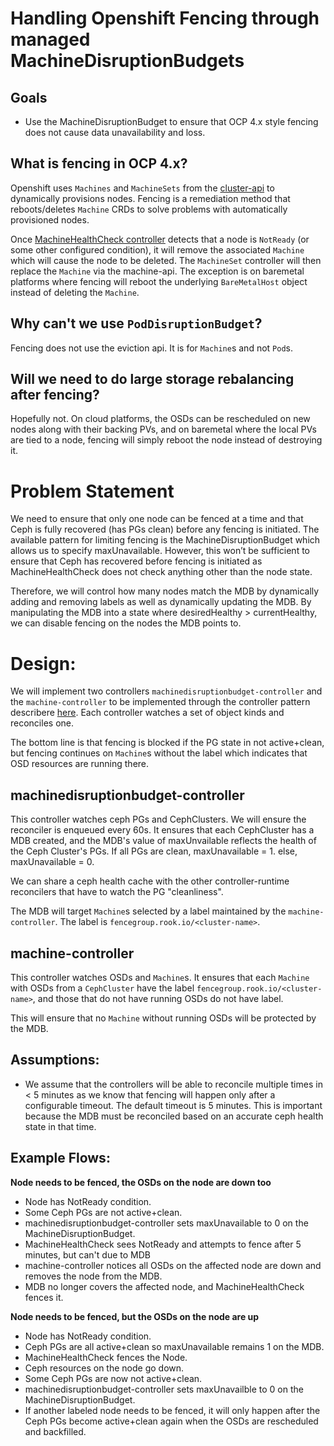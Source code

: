 # Handling Openshift Fencing through managed MachineDisruptionBudgets

## Goals

- Use the MachineDisruptionBudget to ensure that OCP 4.x style fencing does not cause data unavailability and loss.

## What is fencing in OCP 4.x?

Openshift uses `Machines` and `MachineSets` from the [cluster-api](https://github.com/kubernetes-sigs/cluster-api) to dynamically provisions nodes. Fencing is a remediation method that reboots/deletes `Machine` CRDs to solve problems with automatically provisioned nodes.

Once [MachineHealthCheck controller](https://github.com/openshift/machine-api-operator#machine-healthcheck-controller) detects that a node is `NotReady` (or some other configured condition), it will remove the associated `Machine` which will cause the node to be deleted. The `MachineSet` controller will then replace the `Machine` via the machine-api. The exception is on baremetal platforms where fencing will reboot the underlying `BareMetalHost` object instead of deleting the `Machine`.


## Why can't we use `PodDisruptionBudget`?

Fencing does not use the eviction api. It is for `Machine`s and not `Pod`s.

## Will we need to do large storage rebalancing after fencing?

Hopefully not. On cloud platforms, the OSDs can be rescheduled on new nodes along with their backing PVs, and on baremetal where the local PVs are tied to a node, fencing will simply reboot the node instead of destroying it.


# Problem Statement
We need to ensure that only one node can be fenced at a time and that Ceph is fully recovered (has PGs clean) before any fencing is initiated. The available pattern for limiting fencing is the MachineDisruptionBudget which allows us to specify maxUnavailable. However, this won’t be sufficient to ensure that Ceph has recovered before fencing is initiated as MachineHealthCheck does not check anything other than the node state.

Therefore, we will control how many nodes match the MDB by dynamically adding and removing labels as well as dynamically updating the MDB. By manipulating the MDB into a state where desiredHealthy > currentHealthy, we can disable fencing on the nodes the MDB points to.

# Design:

We will implement two controllers `machinedisruptionbudget-controller` and the `machine-controller` to be implemented through the controller pattern describere [here](https://godoc.org/github.com/kubernetes-sigs/controller-runtime/pkg#hdr-Controller_Writing_Tips). Each controller watches a set of object kinds and reconciles one.

The bottom line is that fencing is blocked if the PG state in not active+clean, but fencing continues on `Machine`s without the label which indicates that OSD resources are running there.

## machinedisruptionbudget-controller
This controller watches ceph PGs and CephClusters. We will ensure the reconciler is enqueued every 60s. It ensures that each CephCluster has a MDB created, and the MDB's value of maxUnvailable reflects the health of the Ceph Cluster's PGs.
If all PGs are clean, maxUnavailable = 1.
else, maxUnavailable = 0.

We can share a ceph health cache with the other controller-runtime reconcilers that have to watch the PG "cleanliness".

The MDB will target `Machine`s selected by a label maintained by the `machine-controller`. The label is `fencegroup.rook.io/<cluster-name>`. 

## machine-controller
This controller watches OSDs and `Machine`s. It ensures that each `Machine` with OSDs from a `CephCluster` have the label `fencegroup.rook.io/<cluster-name>`, and those that do not have running OSDs do not have label.

This will ensure that no `Machine` without running OSDs will be protected by the MDB.

## Assumptions:
- We assume that the controllers will be able to reconcile multiple times in < 5 minutes as we know that fencing will happen only after a configurable timeout. The default timeout is 5 minutes.
  This is important because the MDB must be reconciled based on an accurate ceph health state in that time.


## Example Flows:

**Node needs to be fenced, the OSDs on the node are down too**

 - Node has NotReady condition.
 - Some Ceph PGs are not active+clean.
 - machinedisruptionbudget-controller sets maxUnavailable to 0 on the MachineDisruptionBudget.
 - MachineHealthCheck sees NotReady and attempts to fence after 5 minutes, but can't due to MDB
 - machine-controller notices all OSDs on the affected node are down and removes the node from the MDB.
 - MDB no longer covers the affected node, and MachineHealthCheck fences it.

**Node needs to be fenced, but the OSDs on the node are up**

 - Node has NotReady condition.
 - Ceph PGs are all active+clean so maxUnavailable remains 1 on the MDB.
 - MachineHealthCheck fences the Node.
 - Ceph resources on the node go down.
 - Some Ceph PGs are now not active+clean.
 - machinedisruptionbudget-controller sets maxUnavailble to 0 on the MachineDisruptionBudget.
 - If another labeled node needs to be fenced, it will only happen after the Ceph PGs become active+clean again when the OSDs are rescheduled and backfilled.
